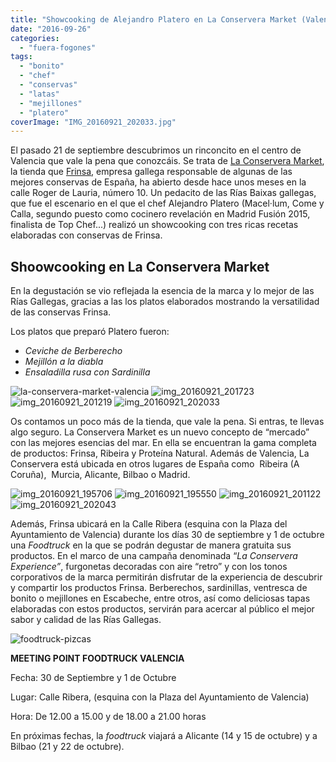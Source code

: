 ```yaml
---
title: "Showcooking de Alejandro Platero en La Conservera Market (Valencia)"
date: "2016-09-26"
categories: 
  - "fuera-fogones"
tags: 
  - "bonito"
  - "chef"
  - "conservas"
  - "latas"
  - "mejillones"
  - "platero"
coverImage: "IMG_20160921_202033.jpg"
---
```


El pasado 21 de septiembre descubrimos un rinconcito en el centro de Valencia que vale la pena que conozcáis. Se trata de [La Conservera Market](http://www.laconservera.es), la tienda que [Frinsa](http://www.frinsa.es), empresa gallega responsable de algunas de las mejores conservas de España, ha abierto desde hace unos meses en la calle Roger de Lauria, número 10. Un pedacito de las Rías Baixas gallegas, que fue el escenario en el que el chef Alejandro Platero (Macel·lum, Come y Calla, segundo puesto como cocinero revelación en Madrid Fusión 2015, finalista de Top Chef...) realizó un showcooking con tres ricas recetas elaboradas con conservas de Frinsa.

## Shoowcooking en La Conservera Market

En la degustación se vio reflejada la esencia de la marca y lo mejor de las Rías Gallegas, gracias a las los platos elaborados mostrando la versatilidad de las conservas Frinsa.

Los platos que preparó Platero fueron:

- _Ceviche de Berberecho_
- _Mejillón a la diabla_
- _Ensaladilla rusa con Sardinilla_

![la-conservera-market-valencia](images/La-Conservera-Market-Valencia-1024x768.jpg) ![img_20160921_201723](images/IMG_20160921_201723-1024x768.jpg) ![img_20160921_201219](images/IMG_20160921_201219-1024x768.jpg) ![img_20160921_202033](images/IMG_20160921_202033-1024x768.jpg)

Os contamos un poco más de la tienda, que vale la pena. Si entras, te llevas algo seguro. La Conservera Market es un nuevo concepto de “mercado” con las mejores esencias del mar. En ella se encuentran la gama completa de productos: Frinsa, Ribeira y Proteína Natural. Además de Valencia, La Conservera está ubicada en otros lugares de España como  Ribeira (A Coruña),  Murcia, Alicante, Bilbao o Madrid.

![img_20160921_195706](images/IMG_20160921_195706-1024x768.jpg) ![img_20160921_195550](images/IMG_20160921_195550-1024x768.jpg) ![img_20160921_201122](images/IMG_20160921_201122-1024x768.jpg) ![img_20160921_202043](images/IMG_20160921_202043-768x1024.jpg)

Además, Frinsa ubicará en la Calle Ribera (esquina con la Plaza del Ayuntamiento de Valencia) durante los días 30 de septiembre y 1 de octubre una _Foodtruck_ en la que se podrán degustar de manera gratuita sus productos. En el marco de una campaña denominada “_La Conservera_ _Experience”_, furgonetas decoradas con aire “retro” y con los tonos corporativos de la marca permitirán disfrutar de la experiencia de descubrir y compartir los productos Frinsa. Berberechos, sardinillas, ventresca de bonito o mejillones en Escabeche, entre otros, así como deliciosas tapas elaboradas con estos productos, servirán para acercar al público el mejor sabor y calidad de las Rías Gallegas.

![foodtruck-pizcas](images/Foodtruck-Pizcas-1024x683.jpg)

**MEETING POINT FOODTRUCK VALENCIA**

Fecha: 30 de Septiembre y 1 de Octubre

Lugar: Calle Ribera, (esquina con la Plaza del Ayuntamiento de Valencia)

Hora: De 12.00 a 15.00 y de 18.00 a 21.00 horas

En próximas fechas, la _foodtruck_ viajará a Alicante (14 y 15 de octubre) y a Bilbao (21 y 22 de octubre).
